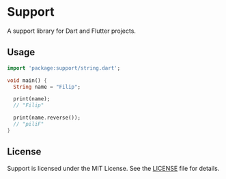 # Support

A support library for Dart and Flutter projects.

## Usage

```dart
import 'package:support/string.dart';

void main() {
  String name = "Filip";

  print(name);
  // "Filip"

  print(name.reverse());
  // "piliF"
}
```

## License

Support is licensed under the MIT License. See the [LICENSE](LICENSE) file for details.
